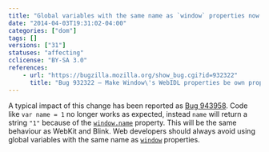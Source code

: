 ```yaml
---
title: "Global variables with the same name as `window` properties now call the property setter when they are set"
date: "2014-04-03T19:31:02-04:00"
categories: ["dom"]
tags: []
versions: ["31"]
statuses: "affecting"
cclicense: "BY-SA 3.0"
references:
    - url: "https://bugzilla.mozilla.org/show_bug.cgi?id=932322"
      title: "Bug 932322 – Make Window\'s WebIDL properties be own properties of window"
---
```

A typical impact of this change has been reported as [Bug 943958](https://bugzilla.mozilla.org/show_bug.cgi?id=943958). Code like `var name = 1` no longer works as expected, instead `name` will return a string `"1"` because of the [`window.name`](https://developer.mozilla.org/en-US/docs/Web/API/window/name) property. This will be the same behaviour as WebKit and Blink. Web developers should always avoid using global variables with the same name as [`window`](https://developer.mozilla.org/en-US/docs/Web/API/window) properties.
